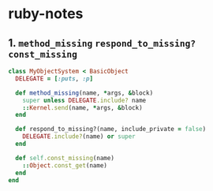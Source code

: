# ruby-notes

## 1. `method_missing` `respond_to_missing?` `const_missing`

```ruby
class MyObjectSystem < BasicObject
  DELEGATE = [:puts, :p]

  def method_missing(name, *args, &block)
    super unless DELEGATE.include? name
    ::Kernel.send(name, *args, &block)
  end

  def respond_to_missing?(name, include_private = false)
    DELEGATE.include?(name) or super
  end

  def self.const_missing(name)
    ::Object.const_get(name)
  end
end
```
